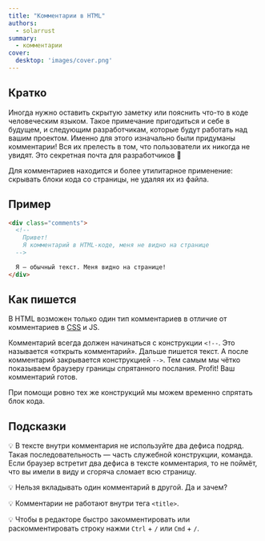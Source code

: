 ```yaml
---
title: "Комментарии в HTML"
authors:
  - solarrust
summary:
  - комментарии
cover:
  desktop: 'images/cover.png'
---
```


## Кратко

Иногда нужно оставить скрытую заметку или пояснить что-то в коде человеческим языком. Такое примечание пригодиться и себе в будущем, и следующим разработчикам, которые будут работать над вашим проектом. Именно для этого изначально были придуманы комментарии! Вся их прелесть в том, что пользователи их никогда не увидят. Это секретная почта для разработчиков 🤫

Для комментариев находится и более утилитарное применение: скрывать блоки кода со страницы, не удаляя их из файла.

## Пример

```html
<div class="comments">
  <!--
    Привет!
    Я комментарий в HTML-коде, меня не видно на странице
  -->

  Я — обычный текст. Меня видно на странице!
</div>
```

## Как пишется

В HTML возможен только один тип комментариев в отличие от комментариев в [CSS](/css/doka/css-comments) и JS.

Комментарий всегда должен начинаться с конструкции `<!--`. Это называется «открыть комментарий». Дальше пишется текст. А после комментарий закрывается конструкцией `-->`. Тем самым мы чётко показываем браузеру границы спрятанного послания. Profit! Ваш комментарий готов.

При помощи ровно тех же конструкций мы можем временно спрятать блок кода.

## Подсказки

💡 В тексте внутри комментария не используйте два дефиса подряд. Такая последовательность — часть служебной конструкции, команда. Если браузер встретит два дефиса в тексте комментария, то не поймёт, что вы имели в виду и сгоряча сломает всю страницу.

💡 Нельзя вкладывать один комментарий в другой. Да и зачем?

💡 Комментарии не работают внутри тега `<title>`.

💡 Чтобы в редакторе быстро закомментировать или раскомментировать строку нажми `Ctrl` + `/` или `Cmd` + `/`.
